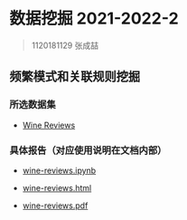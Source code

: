# 数据挖掘 2021-2022-2

> 1120181129 张成喆

## 频繁模式和关联规则挖掘

### 所选数据集

- [Wine Reviews](https://www.kaggle.com/zynicide/wine-reviews)

### 具体报告（对应使用说明在文档内部）

- [wine-reviews.ipynb](./wine_reviews.ipynb)

- [wine-reviews.html](./wine_reviews.html)
  
- [wine-reviews.pdf](./wine_reviews.pdf)

